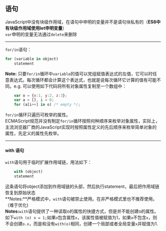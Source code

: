 ## 语句
JavaScript中没有块级作用域，在语句中申明的变量并不是语句块私有的（**ES6中有块级作用域使用let申明变量**）   
`var`申明的变量无法通过`delete`来删除 

---  
`for/in`语句：

```Javascript
for (variable in object)
	statement
```
**Note:** 只要`for/in`循环中`variable`的值可以党组赋值表达式的左值，它可以时任意表达式。每次循环都会计算这个表达式，也就是说每次循环它计算的值有可能不同。e.g. 可以使用如下代码将所有对象属性复制至一个数组中：

```Javascript
	var o = {x:1, y:2, z:3};
	var a = [], i = 0;
	for (a[i++] in o) /* empty */;
```
`for/in`循环只遍历可枚举的属性。   
ECMAScript规范并没有制定`for/in`循环按照何种顺序来枚举对象属性，实际上，主流浏览器厂商的JavaScript实现时按照属性定义的先后顺序来枚举简单对象的属性，先定义的属性先枚举。

---
#### with 语句
`with`语句用于临时扩展作用域链，用法如下：

```Javascript
	with (object)
	statement
```
这条语句将object添加到作用域链的头部，然后执行statement，最后把作用域链恢复到原始状态   
**Notes:**严格模式中，`with`语句被禁止使用。在非严格模式里也不推荐使用。（难于优化)    
**Notes:**`with`语句提供了一种读取o的属性的快捷方式，但是并不能创建o的属性。如下`with (o) x = 1;`如果`o`包含属性`x`，该属性值被赋值为1，如果`o`不包含`x`，则不会创建`o.x`，而是和没有`with(o)`相同，创建一个局部或者全局变量`x`并赋值为1.   
